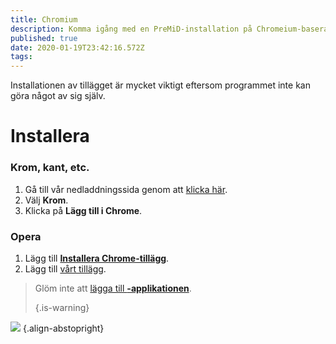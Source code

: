 ```yaml
---
title: Chromium
description: Komma igång med en PreMiD-installation på Chromeium-baserade webbläsare
published: true
date: 2020-01-19T23:42:16.572Z
tags:
---
```


Installationen av tillägget är mycket viktigt eftersom programmet inte kan göra något av sig själv.

# Installera
### Krom, kant, etc.
1. Gå till vår nedladdningssida genom att [klicka här](https://premid.app/downloads).
2. Välj **Krom**.
3. Klicka på **Lägg till i Chrome**.

### Opera
1. Lägg till **[Installera Chrome-tillägg](https://addons.opera.com/en/extensions/details/install-chrome-extensions/)**.
2. Lägg till [vårt tillägg](https://premid.app/downloads).

> Glöm inte att [lägga till **-applikationen**](/install). 
> 
> {.is-warning}

![](https://img.icons8.com/color/2x/chrome.png) {.align-abstopright}